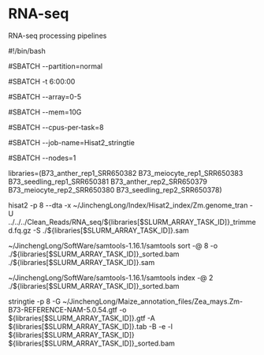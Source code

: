 # RNA-seq
RNA-seq  processing pipelines

#!/bin/bash

#SBATCH --partition=normal

#SBATCH -t 6:00:00

#SBATCH --array=0-5

#SBATCH --mem=10G

#SBATCH --cpus-per-task=8

#SBATCH --job-name=Hisat2_stringtie

#SBATCH --nodes=1

libraries=(B73_anther_rep1_SRR650382 B73_meiocyte_rep1_SRR650383 B73_seedling_rep1_SRR650381 B73_anther_rep2_SRR650379 B73_meiocyte_rep2_SRR650380 B73_seedling_rep2_SRR650378)

hisat2 -p 8 --dta -x ~/JinchengLong/Index/Hisat2_index/Zm.genome_tran -U ../../../Clean_Reads/RNA_seq/${libraries[$SLURM_ARRAY_TASK_ID]}_trimmed.fq.gz -S ./${libraries[$SLURM_ARRAY_TASK_ID]}.sam

~/JinchengLong/SoftWare/samtools-1.16.1/samtools sort -@ 8 -o ./${libraries[$SLURM_ARRAY_TASK_ID]}_sorted.bam ./${libraries[$SLURM_ARRAY_TASK_ID]}.sam

~/JinchengLong/SoftWare/samtools-1.16.1/samtools index -@ 2 ./${libraries[$SLURM_ARRAY_TASK_ID]}_sorted.bam

stringtie -p 8 -G ~/JinchengLong/Maize_annotation_files/Zea_mays.Zm-B73-REFERENCE-NAM-5.0.54.gtf -o ${libraries[$SLURM_ARRAY_TASK_ID]}.gtf -A ${libraries[$SLURM_ARRAY_TASK_ID]}.tab -B -e -l ${libraries[$SLURM_ARRAY_TASK_ID]} ${libraries[$SLURM_ARRAY_TASK_ID]}_sorted.bam
